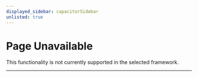 ```yaml
---
displayed_sidebar: capacitorSidebar
unlisted: true
---
```


# Page Unavailable

This functionality is not currently supported in the selected framework.

---
